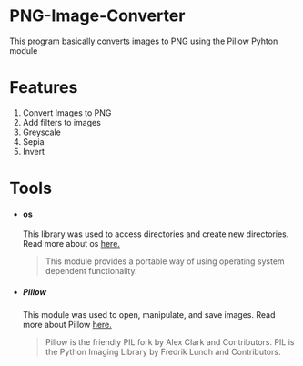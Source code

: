 # PNG-Image-Converter
This program basically converts images to PNG using the Pillow Pyhton module 

# Features
1. Convert Images to PNG
2. Add filters to images  
  1. Greyscale 
  2. Sepia 
  3. Invert

# Tools

* #### os

  This library was used to access directories and create new directories. Read more about os [here.](https://docs.python.org/3/library/os.html)
  
  >This module provides a portable way of using operating system dependent functionality.

* ##### Pillow
  This module was used to open, manipulate, and save images. Read more about Pillow [here.](https://pillow.readthedocs.io/en/stable/)
  
  >Pillow is the friendly PIL fork by Alex Clark and Contributors. PIL is the Python Imaging Library by Fredrik Lundh and Contributors.


  
